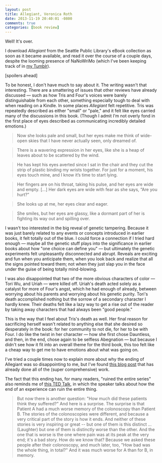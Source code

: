```yaml
---
layout: post
title: Allegiant, Veronica Roth
date: 2013-11-19 20:40:01 -0800
comments: true
categories: [book review]
---
```

Well! It's over.

I download *Allegiant* from the Seattle Public Library's eBook collection as soon as it became available, and read it over the course of a couple days, despite the looming presence of NaNoWriMo (which I've been keeping track of in <a href="http://neauro.tumblr.com/tagged/nnwm2013">my Tumblr</a>).

[spoilers ahead]

To be honest, I don't have much to say about it. The writing wasn't that interesting. There are a smattering of issues that other reviews have already discussed — such as how Tris and Four's voices were barely distinguishable from each other, something especially tough to deal with when reading on a Kindle. In some places *Allegiant* felt repetitive. Tris was repeatedly described as either "small" or "pale," and it felt like eyes carried many of the discussions in this book. (Though I admit I'm not overly fond in the first place of eyes described as communicating incredibly detailed emotions.)

<blockquote>Now she looks pale and small, but her eyes make me think of wide-open skies that I have never actually seen, only dreamed of.</blockquote>

<blockquote>There is a wavering expression in her eyes, like she is a heap of leaves about to be scattered by the wind.</blockquote>

<blockquote>He has kept his eyes averted since I sat in the chair and they cut the strip of plastic binding my wrists together. For just for a moment, his eyes touch mine, and I know it’s time to start lying.</blockquote>

<blockquote>Her fingers are on his throat, taking his pulse, and her eyes are wide and empty. […] Her dark eyes are wide with fear as she says, “Are you hurt?”</blockquote>

<blockquote>She looks up at me, her eyes clear and eager.</blockquote>

<blockquote>She smiles, but her eyes are glassy, like a dormant part of her is fighting its way out and spilling over.</blockquote>

I wasn't too interested in the big reveal of genetic tampering. Because it was just barely related to any events or concepts introduced in earlier books, it felt totally out of the blue. I could force a connection if I tried hard enough — maybe all the genetic stuff plays into the significance in earlier books about how "one choice can define you" —  but ultimately the genetic experiments felt unpleasantly disconnected and abrupt. Reveals are exciting and fun when you anticipate them, when you look back and realize that all the signs pointed toward them; not when they just slap you in the face under the guise of being totally mind-blowing.

I was also disappointed that two of the more obvious characters of color — Tori Wu, and Uriah — were killed off. Uriah's death acted solely as a catalyst for more of Four's angst, which he had enough of already, between worrying about his parents and worrying about his genetic purity. Tori's death accomplished nothing but the sorrow of a secondary character I hardly knew. Their deaths felt like a lazy way to get a rise out of the reader by taking away characters that had always been "good people."

This is the way that I feel about Tris's death as well. Her final reason for sacrificing herself wasn't related to anything else that she desired so desperately in the book: for her community to not die, for her to be with Four. I do like the twist in her character — how she first chose Dauntless, and then, in the end, chose again to be selfless Abegnation — but because I didn't see how it fit into an overall theme for the third book, this too felt like a cheap way to get me to have emotions about what was going on.

I've tried a couple times now to explain more about why the ending of Allegiant was so disappointing to me, but I've found <a href="http://myallegiantreview.blogspot.com/2013/11/breaking-down-ending-to-allegiant.html">this blog post</a> that has already done all of the (super comprehensive) work.

The fact that this ending has, for many readers, "ruined the entire series" also reminds me of <a href="http://www.ted.com/talks/daniel_kahneman_the_riddle_of_experience_vs_memory.html">this TED Talk</a>, in which the speaker talks about how the end of an experience can ruin the entire thing.

<blockquote>But now there is another question: "How much did these patients think they suffered?" And here is a surprise. The surprise is that Patient A had a much worse memory of the colonoscopy than Patient B. The stories of the colonoscopies were different, and because a very critical part of the story is how it ends. And neither of these stories is very inspiring or great -- but one of them is this distinct ... (Laughter) but one of them is distinctly worse than the other. And the one that is worse is the one where pain was at its peak at the very end; it's a bad story. How do we know that? Because we asked these people after their colonoscopy, and much later, too, "How bad was the whole thing, in total?" And it was much worse for A than for B, in memory.</blockquote>

